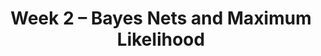 ---
    title: Week 2 – Bayes Nets and Maximum Likelihood
    weekNumber: 2
    days:
      - date: 2023-7-10
        events:
          "**LEC 4**{: .label .label-lecture } [TBA]()":
            "[🎥]()"
      - date: 2023-7-11
        events:
          "**LEC 5**{: .label .label-lecture } [TBA]()":
            "[🎥]()" 
          "**QUIZ 2**{: .label .label-disc } **Quiz 2**":
      - date: 2023-7-12
        events:
          "**LEC 6**{: .label .label-lecture } [TBA]()":
            "[🎥]()"  

      - date: 2023-7-13
        events:
          "**LEC 7**{: .label .label-lecture } [TBA]()":
            "[🎥]()"
          "**DISC 3**{: .label .label-disc } Discussion 3":
          "**Refl 2**{: .label .label-reflect } [Reflection 2 due]()":

      - date: 2023-7-14
        events:
          "**HW 2**{: .label .label-hw } [HW 2 due]()":
              
---